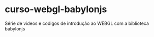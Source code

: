 # curso-webgl-babylonjs
Série de videos e codigos de introdução ao WEBGL com a biblioteca  babylonjs 
